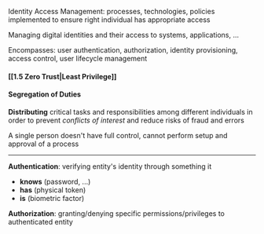 Identity Access Management: processes, technologies, policies implemented to ensure right individual has appropriate access

Managing digital identities and their access to systems, applications, ... 

Encompasses: user authentication, authorization, identity provisioning, access control, user lifecycle management
#### [[1.5 Zero Trust|Least Privilege]]
#### Segregation of Duties
**Distributing** critical tasks and responsibilities among different individuals in order to prevent *conflicts of interest* and reduce risks of fraud and errors

A single person doesn't have full control, cannot perform setup and approval of a process
___

**Authentication**: verifying entity's identity through something it
- **knows** (password, ...)
- **has** (physical token)
- **is** (biometric factor)

**Authorization**: granting/denying specific permissions/privileges to authenticated entity